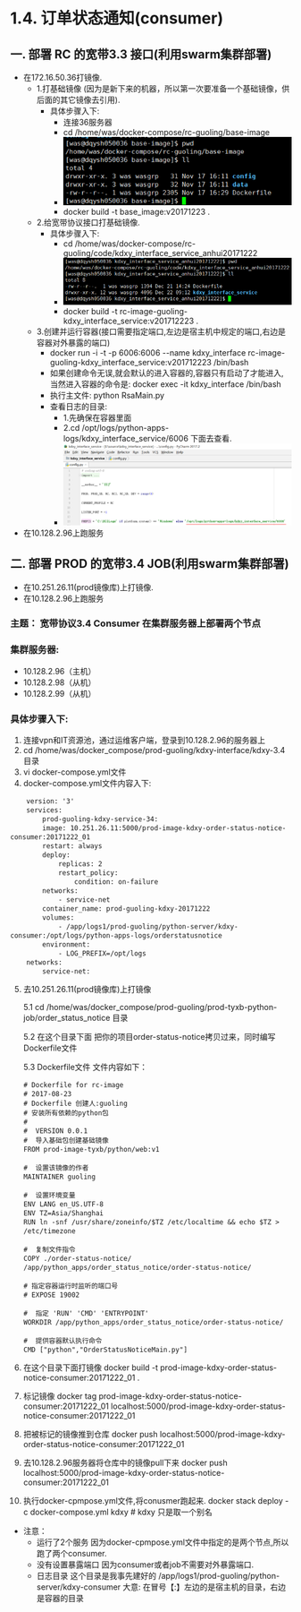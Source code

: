 # 1.4. 订单状态通知(consumer)

## 一. 部署 RC 的宽带3.3 接口(利用swarm集群部署)
- 在172.16.50.36打镜像.
    - 1.打基础镜像 (因为是新下来的机器，所以第一次要准备一个基础镜像，供后面的其它镜像去引用).
        - 具体步骤入下:
            - 连接36服务器
            - cd /home/was/docker-compose/rc-guoling/base-image
            - ![](images/ml1.png)
            - docker build -t base_image:v20171223 .
    -  2.给宽带协议接口打基础镜像.
        -  具体步骤入下:
            -  cd /home/was/docker-compose/rc-guoling/code/kdxy_interface_service_anhui20171222
            -  ![](images/ml2.png)
            - docker build -t rc-image-guoling-kdxy_interface_service:v201712223 .
    -  3.创建并运行容器(接口需要指定端口,左边是宿主机中规定的端口,右边是容器对外暴露的端口)
        -  docker run -i -t -p 6006:6006 --name kdxy_interface  rc-image-guoling-kdxy_interface_service:v201712223 /bin/bash
        -  如果创建命令无误,就会默认的进入容器的,容器只有启动了才能进入, 当然进入容器的命令是: docker exec -it kdxy_interface /bin/bash
        -  执行主文件: python RsaMain.py
        -  查看日志的目录: 
            - 1.先确保在容器里面
            - 2.cd /opt/logs/python-apps-logs/kdxy_interface_service/6006  下面去查看.
            - ![](images/ml3.png) 
- 在10.128.2.96上跑服务



## 二. 部署 PROD 的宽带3.4 JOB(利用swarm集群部署)
- 在10.251.26.11(prod镜像库)上打镜像.
- 在10.128.2.96上跑服务

### 主题： 宽带协议3.4 Consumer 在集群服务器上部署两个节点

### 集群服务器:
- 10.128.2.96（主机）
- 10.128.2.98（从机）
- 10.128.2.99（从机）

### 具体步骤入下:
1.  连接vpn和IT资源池，通过运维客户端，登录到10.128.2.96的服务器上
2.  cd /home/was/docker_compose/prod-guoling/kdxy-interface/kdxy-3.4  目录
3.  vi docker-compose.yml文件
4.  docker-compose.yml文件内容入下:
```docker
    version: '3'
    services:
        prod-guoling-kdxy-service-34:
        image: 10.251.26.11:5000/prod-image-kdxy-order-status-notice-consumer:20171222_01
        restart: always
        deploy:
            replicas: 2
            restart_policy:
                condition: on-failure
        networks:
            - service-net
        container_name: prod-guoling-kdxy-20171222
        volumes:
            - /app/logs1/prod-guoling/python-server/kdxy-consumer:/opt/logs/python-apps-logs/orderstatusnotice
        environment:
            - LOG_PREFIX=/opt/logs
    networks:
        service-net:
```
5.  去10.251.26.11(prod镜像库)上打镜像

    5.1 cd /home/was/docker_compose/prod-guoling/prod-tyxb-python-job/order_status_notice 目录
    
    5.2 在这个目录下面 把你的项目order-status-notice拷贝过来，同时编写Dockerfile文件

    5.3 Dockerfile文件 文件内容如下：
    ```docker
    # Dockerfile for rc-image
    # 2017-08-23
    # Dockerfile 创建人:guoling
    # 安装所有依赖的python包
    #
    #  VERSION 0.0.1
    #  导入基础包创建基础镜像
    FROM prod-image-tyxb/python/web:v1

    #  设置该镜像的作者
    MAINTAINER guoling

    #  设置环境变量
    ENV LANG en_US.UTF-8
    ENV TZ=Asia/Shanghai
    RUN ln -snf /usr/share/zoneinfo/$TZ /etc/localtime && echo $TZ > /etc/timezone

    #  复制文件指令
    COPY ./order-status-notice/  /app/python_apps/order_status_notice/order-status-notice/

    # 指定容器运行时监听的端口号
    # EXPOSE 19002

    #  指定 'RUN' 'CMD' 'ENTRYPOINT'
    WORKDIR /app/python_apps/order_status_notice/order-status-notice/

    #  提供容器默认执行命令
    CMD ["python","OrderStatusNoticeMain.py"] 
    ```
6.  在这个目录下面打镜像
    docker build -t prod-image-kdxy-order-status-notice-consumer:20171222_01 .
7.  标记镜像
    docker tag prod-image-kdxy-order-status-notice-consumer:20171222_01 localhost:5000/prod-image-kdxy-order-status-notice-consumer:20171222_01
8.  把被标记的镜像推到仓库
    docker push localhost:5000/prod-image-kdxy-order-status-notice-consumer:20171222_01
9.  去10.128.2.96服务器将仓库中的镜像pull下来 
    docker push localhost:5000/prod-image-kdxy-order-status-notice-consumer:20171222_01
10. 执行docker-cpmpose.yml文件,将conusmer跑起来.
    docker stack deploy -c docker-compose.yml kdxy    # kdxy 只是取一个别名
-   注意：
    - 运行了2个服务	因为docker-cpmpose.yml文件中指定的是两个节点,所以跑了两个consumer.
    - 没有设置暴露端口   因为consumer或者job不需要对外暴露端口.
    - 日志目录		这个目录是我事先建好的  /app/logs1/prod-guoling/python-server/kdxy-consumer
				大意:    在冒号【:】左边的是宿主机的目录，右边是容器的目录  